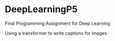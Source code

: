 # DeepLearningP5
Final Programming Assignment for Deep Learning

Using a transformer to write captions for images
